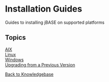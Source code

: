 # Installation Guides

<PageHeader />

Guides to installing jBASE on supported platforms

## Topics

[AIX](./../administration/installation-guides/aix/jbase-aix-installation-guide/README.md)  
[Linux](./../administration/installation-guides/linux/linux-installation-guide/README.md)  
[Windows](./../administration/installation-guides/windows/README.md)  
[Upgrading from a Previous Version](./../administration/installation-guides/upgrading/README.md)  

[Back to Knowledgebase](./../README.md)

<PageFooter />
